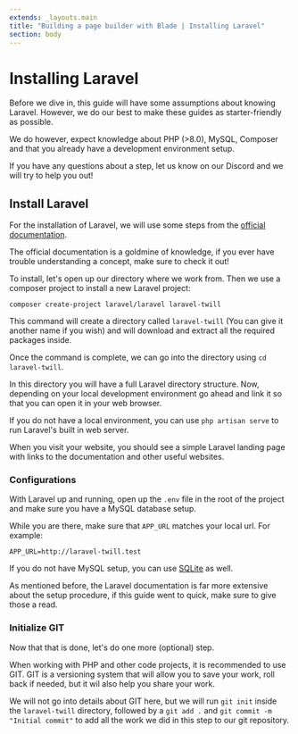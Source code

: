 ```yaml
---
extends: _layouts.main
title: "Building a page builder with Blade | Installing Laravel"
section: body
---
```


# Installing Laravel

Before we dive in, this guide will have some assumptions about knowing Laravel. However, we do our best to make these
guides as starter-friendly as possible.

We do however, expect knowledge about PHP (>8.0), MySQL, Composer and that you already have a development environment setup.

If you have any questions about a step, let us know on our Discord and we will try to help you out!

## Install Laravel

For the installation of Laravel, we will use some steps from the [official documentation](https://laravel.com/docs/9.x).

The official documentation is a goldmine of knowledge, if you ever have trouble understanding a concept, make sure to
check it out!

To install, let's open up our directory where we work from. Then we use a composer project to install a new Laravel
project:

`composer create-project laravel/laravel laravel-twill`

This command will create a directory called `laravel-twill` (You can give it another name if you wish) and will
download and extract all the required packages inside.

Once the command is complete, we can go into the directory using `cd laravel-twill`.

In this directory you will have a full Laravel directory structure. Now, depending on your local development environment
go ahead and link it so that you can open it in your web browser.

If you do not have a local environment, you can use `php artisan serve` to run Laravel's built in web server.

When you visit your website, you should see a simple Laravel landing page with links to the documentation and other
useful websites.

### Configurations

With Laravel up and running, open up the `.env` file in the root of the project and make sure you have a MySQL database
setup.

While you are there, make sure that `APP_URL` matches your local url. For example:

`APP_URL=http://laravel-twill.test`

If you do not have MySQL setup, you can use [SQLite](https://laravel.com/docs/9.x#databases-and-migrations) as well.

As mentioned before, the Laravel documentation is far more extensive about the setup procedure, if this guide went to
quick, make sure to give those a read.

### Initialize GIT

Now that that is done, let's do one more (optional) step.

When working with PHP and other code projects, it is recommended to use GIT. GIT is a versioning system that will allow
you to save your work, roll back if needed, but it wil also help you share your work.

We will not go into details about GIT here, but we will run `git init` inside the `laravel-twill` directory, followed by
a `git add .` and `git commit -m "Initial commit"` to add all the work we did in this step to our git repository.
